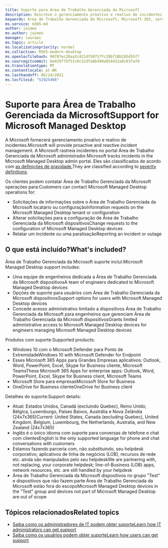 ```yaml
---
title: Suporte para Área de Trabalho Gerenciada da Microsoft
description: Descreve o gerenciamento proativo e reativo de incidentes Área de Trabalho Gerenciada da Microsoft.
keywords: Área de Trabalho Gerenciada da Microsoft, Microsoft 365, serviço, documentação
ms.service: m365-md
author: jaimeo
ms.author: jaimeo
manager: laurawi
ms.topic: article
ms.localizationpriority: normal
ms.collection: M365-modern-desktop
ms.openlocfilehash: 90787ec28aa2c421df50757fc29bf20b2b5d55f7
ms.sourcegitcommit: be929f79751c0c52dfa6bd98a854432a0c63faf0
ms.translationtype: MT
ms.contentlocale: pt-BR
ms.lasthandoff: 06/14/2021
ms.locfileid: "52925498"
---
```

# <a name="support-for-microsoft-managed-desktop"></a><span data-ttu-id="db762-104">Suporte para Área de Trabalho Gerenciada da Microsoft</span><span class="sxs-lookup"><span data-stu-id="db762-104">Support for Microsoft Managed Desktop</span></span>

<span data-ttu-id="db762-105">A Microsoft fornecerá gerenciamento proativo e reativo de incidentes.</span><span class="sxs-lookup"><span data-stu-id="db762-105">Microsoft will provide proactive and reactive incident management.</span></span> <span data-ttu-id="db762-106">A Microsoft rastreia incidentes no portal Área de Trabalho Gerenciada da Microsoft administrador.</span><span class="sxs-lookup"><span data-stu-id="db762-106">Microsoft tracks incidents in the Microsoft Managed Desktop admin portal.</span></span> <span data-ttu-id="db762-107">Eles são classificados de acordo com [as definições de gravidade.](../working-with-managed-desktop/admin-support.md#sev)</span><span class="sxs-lookup"><span data-stu-id="db762-107">They are classified according to [severity definitions](../working-with-managed-desktop/admin-support.md#sev).</span></span>

<span data-ttu-id="db762-108">Os clientes podem contatar Área de Trabalho Gerenciada da Microsoft operações para:</span><span class="sxs-lookup"><span data-stu-id="db762-108">Customers can contact Microsoft Managed Desktop operations for:</span></span>
- <span data-ttu-id="db762-109">Solicitações de informações sobre o Área de Trabalho Gerenciada da Microsoft locatário ou configuração</span><span class="sxs-lookup"><span data-stu-id="db762-109">Information requests on the Microsoft Managed Desktop tenant or configuration</span></span>
- <span data-ttu-id="db762-110">Alterar solicitações para a configuração de Área de Trabalho Gerenciada da Microsoft dispositivos</span><span class="sxs-lookup"><span data-stu-id="db762-110">Change requests to the configuration of Microsoft Managed Desktop devices</span></span>
- <span data-ttu-id="db762-111">Relatar um incidente ou uma paralisação</span><span class="sxs-lookup"><span data-stu-id="db762-111">Reporting an incident or outage</span></span>

## <a name="whats-included"></a><span data-ttu-id="db762-112">O que está incluído?</span><span class="sxs-lookup"><span data-stu-id="db762-112">What's included?</span></span>

<span data-ttu-id="db762-113">Área de Trabalho Gerenciada da Microsoft suporte inclui:</span><span class="sxs-lookup"><span data-stu-id="db762-113">Microsoft Managed Desktop support includes:</span></span>

- <span data-ttu-id="db762-114">Uma equipe de engenheiros dedicada a Área de Trabalho Gerenciada da Microsoft dispositivos</span><span class="sxs-lookup"><span data-stu-id="db762-114">A team of engineers dedicated to Microsoft Managed Desktop devices</span></span>
- <span data-ttu-id="db762-115">Opções de suporte para usuários com Área de Trabalho Gerenciada da Microsoft dispositivos</span><span class="sxs-lookup"><span data-stu-id="db762-115">Support options for users with Microsoft Managed Desktop devices</span></span>
- <span data-ttu-id="db762-116">Concede acesso administrativo limitado a dispositivos Área de Trabalho Gerenciada da Microsoft para engenheiros que gerenciam Área de Trabalho Gerenciada da Microsoft dispositivos</span><span class="sxs-lookup"><span data-stu-id="db762-116">Grants limited administrative access to Microsoft Managed Desktop devices for engineers managing Microsoft Managed Desktop devices</span></span> 

<span data-ttu-id="db762-117">Produtos com suporte:</span><span class="sxs-lookup"><span data-stu-id="db762-117">Supported products:</span></span>

- <span data-ttu-id="db762-118">Windows 10 com o Microsoft Defender para Ponto de Extremidade</span><span class="sxs-lookup"><span data-stu-id="db762-118">Windows 10 with Microsoft Defender for Endpoint</span></span>
- <span data-ttu-id="db762-119">Esses Microsoft 365 Apps para Grandes Empresas aplicativos: Outlook, Word, PowerPoint, Excel, Skype for Business cliente, Microsoft Teams</span><span class="sxs-lookup"><span data-stu-id="db762-119">These Microsoft 365 Apps for enterprise apps: Outlook, Word, PowerPoint, Excel, Skype for Business client, Microsoft Teams</span></span> 
- <span data-ttu-id="db762-120">Microsoft Store para empresas</span><span class="sxs-lookup"><span data-stu-id="db762-120">Microsoft Store for Business</span></span> 
- <span data-ttu-id="db762-121">OneDrive for Business cliente</span><span class="sxs-lookup"><span data-stu-id="db762-121">OneDrive for Business client</span></span> 

<span data-ttu-id="db762-122">Detalhes do suporte:</span><span class="sxs-lookup"><span data-stu-id="db762-122">Support details:</span></span>

- <span data-ttu-id="db762-123">Atual: Estados Unidos, Canadá (excluindo Quebec), Reino Unido, Bélgica, Luxemburgo, Países Baixos, Austrália e Nova Zelândia (24x7x365)</span><span class="sxs-lookup"><span data-stu-id="db762-123">Current: United States, Canada (excluding Quebec), United Kingdom, Belgium, Luxembourg, the Netherlands, Australia, and New Zealand (24x7x365)</span></span> 
- <span data-ttu-id="db762-124">Inglês é o único idioma com suporte para conversas de telefone e chat com clientes</span><span class="sxs-lookup"><span data-stu-id="db762-124">English is the only supported language for phone and chat conversations with customers</span></span> 
- <span data-ttu-id="db762-125">Estamos fazendo parceria com, não substituindo, seu helpdesk corporativo; aplicativos de linha de negócios (LOB), recursos de rede etc. ainda são manipulados pelo seu helpdesk</span><span class="sxs-lookup"><span data-stu-id="db762-125">We are partnering with, not replacing, your corporate helpdesk; line-of-Business (LOB) apps, network resources, etc. are still handled by your helpdesk</span></span> 
- <span data-ttu-id="db762-126">Área de Trabalho Gerenciada da Microsoft dispositivos no grupo "Test" e dispositivos que não fazem parte Área de Trabalho Gerenciada da Microsoft estão fora do escopo</span><span class="sxs-lookup"><span data-stu-id="db762-126">Microsoft Managed Desktop devices in the "Test" group and devices not part of Microsoft Managed Desktop are out of scope</span></span> 


## <a name="related-topics"></a><span data-ttu-id="db762-127">Tópicos relacionados</span><span class="sxs-lookup"><span data-stu-id="db762-127">Related topics</span></span>

- [<span data-ttu-id="db762-128">Saiba como os administradores de IT podem obter suporte</span><span class="sxs-lookup"><span data-stu-id="db762-128">Learn how IT administrators can get support</span></span>](../working-with-managed-desktop/admin-support.md)
- [<span data-ttu-id="db762-129">Saiba como os usuários podem obter suporte</span><span class="sxs-lookup"><span data-stu-id="db762-129">Learn how users can get support</span></span>](../working-with-managed-desktop/end-user-support.md)
